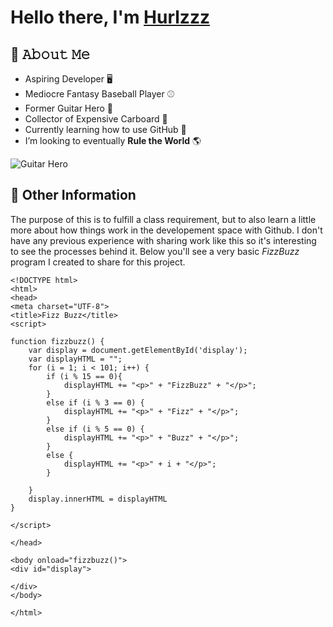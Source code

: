 # Hello there, I'm [Hurlzzz](https://github.com/Hurlzzz "To my profile") #

## :book: 𝙰𝚋𝚘𝚞𝚝 𝙼𝚎 ##

- Aspiring Developer :desktop_computer:
- Mediocre Fantasy Baseball Player :baseball:
- Former Guitar Hero :guitar:
- Collector of Expensive Carboard :flower_playing_cards:	
- Currently learning how to use GitHub :eyes:
- I’m looking to eventually **Rule the World** :earth_americas:

![Guitar Hero](https://c.tenor.com/HSMSRNtJYzIAAAAC/darth-vader-star-wars.gif)

## :speech_balloon:	Other Information ##

The purpose of this is to fulfill a class requirement, but to also learn a little more about how things work in the developement space with Github.
I don't have any previous experience with sharing work like this so it's interesting to see the processes behind it. 
Below you'll see a very basic *FizzBuzz* program I created to share for this project.

```
<!DOCTYPE html>
<html>
<head>
<meta charset="UTF-8">
<title>Fizz Buzz</title>
<script>

function fizzbuzz() {
	var display = document.getElementById('display');
	var displayHTML = "";
	for (i = 1; i < 101; i++) {
		if (i % 15 == 0){
			displayHTML += "<p>" + "FizzBuzz" + "</p>";
		}
		else if (i % 3 == 0) {
			displayHTML += "<p>" + "Fizz" + "</p>";
		}
		else if (i % 5 == 0) {
			displayHTML += "<p>" + "Buzz" + "</p>";
		}
		else {
			displayHTML += "<p>" + i + "</p>";
		}
			
	}
	display.innerHTML = displayHTML
}

</script>

</head>

<body onload="fizzbuzz()">
<div id="display">

</div>
</body>

</html>
```

<!---
Hurlzzz/Hurlzzz is a ✨ special ✨ repository because its `README.md` (this file) appears on your GitHub profile.
You can click the Preview link to take a look at your changes.
--->
